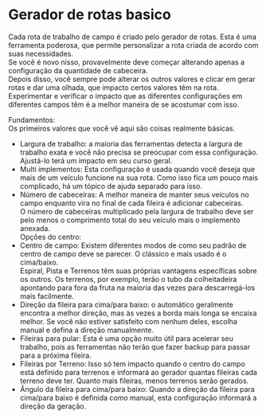 # Gerador de rotas basico  
Cada rota de trabalho de campo é criado pelo gerador de rotas. Esta é uma ferramenta poderosa, que permite personalizar a rota criada de acordo com suas necessidades.  
Se você é novo nisso, provavelmente deve começar alterando apenas a configuração da quantidade de cabeceira.  
Depois disso, você sempre pode alterar os outros valores e clicar em gerar rotas e dar uma olhada, que impacto certos valores têm na rota.  
Experimentar e verificar o impacto que as diferentes configurações em diferentes campos têm é a melhor maneira de se acostumar com isso.  


  
Fundamentos:  
Os primeiros valores que você vê aqui são coisas realmente básicas.  
- Largura de trabalho: a maioria das ferramentas detecta a largura de trabalho exata e você não precisa se preocupar com essa configuração. Ajustá-lo terá um impacto em seu curso geral.  
- Multi implementos: Esta configuração é usada quando você deseja que mais de um veículo funcione na sua rota. Como isso fica um pouco mais complicado, há um tópico de ajuda separado para isso.  
- Número de cabeceiras: A melhor maneira de manter seus veículos no campo enquanto vira no final de cada fileira é adicionar cabeceiras.  
O número de cabeceiras multiplicado pela largura de trabalho deve ser pelo menos o comprimento total do seu veículo mais o implemento anexada.  
Opções do centro:  
- Centro de campo: Existem diferentes modos de como seu padrão de centro de campo deve se parecer. O clássico e mais usado é o cima/baixo.  
Espiral, Pista e Terrenos têm suas próprias vantagens específicas sobre os outros. Os terrenos, por exemplo, terão o tubo da colheitadeira apontando para fora da fruta na maioria das vezes para descarregá-los mais facilmente.  
- Direção da fileira para cima/para baixo: o automático geralmente encontra a melhor direção, mas às vezes a borda mais longa se encaixa melhor. Se você não estiver satisfeito com nenhum deles, escolha manual e defina a direção manualmente.  
- Fileiras para pular: Esta é uma opção muito útil para acelerar seu trabalho, pois as ferramentas não terão que fazer backup para passar para a próxima fileira.  
- Fileiras por Terreno: Isso só tem impacto quando o centro do campo está definido para terrenos e informará ao gerador quantas fileiras cada terreno deve ter. Quanto mais fileiras, menos terrenos serão gerados.  
- Ângulo da fileira para cima/para baixo: Quando a direção da fileira para cima/para baixo é definida como manual, esta configuração informará a direção da geração.  


